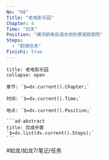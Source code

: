```yaml
---
No: "08"
Title: "老电影乐园"
Chapter: 4
Time: "白天"
Position: "横滨鹤龟街道东侧的黑尾欧剧院"
Steps:
  - "剧情任务"
Finishi: true
---
```

````ad-question
title: 老电影乐园
collapse: open

章节: `$=dv.current().Chapter;`

时间: `$=dv.current().Time;`

地点: `$=dv.current().Position;`

```ad-abstract
title: 完成步骤
`$=dv.list(dv.current().Steps);`
```
````

#如龙/如龙7/笔记/任务 